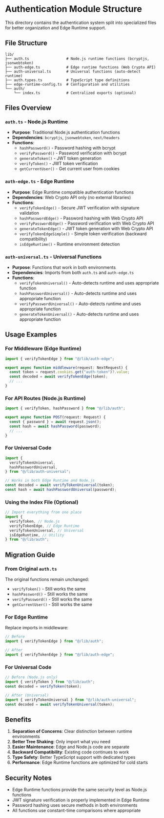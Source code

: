 # Authentication Module Structure

This directory contains the authentication system split into specialized files for better organization and Edge Runtime support.

## File Structure

```
lib/
├── auth.ts                 # Node.js runtime functions (bcryptjs, jsonwebtoken)
├── auth-edge.ts            # Edge runtime functions (Web Crypto API)
├── auth-universal.ts       # Universal functions (auto-detect runtime)
├── auth.types.ts           # TypeScript type definitions
├── edge-runtime-config.ts  # Configuration and utilities
└── auth/
    └── index.ts            # Centralized exports (optional)
```

## Files Overview

### `auth.ts` - Node.js Runtime

- **Purpose**: Traditional Node.js authentication functions
- **Dependencies**: `bcryptjs`, `jsonwebtoken`, `next/headers`
- **Functions**:
  - `hashPassword()` - Password hashing with bcrypt
  - `verifyPassword()` - Password verification with bcrypt
  - `generateToken()` - JWT token generation
  - `verifyToken()` - JWT token verification
  - `getCurrentUser()` - Get current user from cookies

### `auth-edge.ts` - Edge Runtime

- **Purpose**: Edge Runtime compatible authentication functions
- **Dependencies**: Web Crypto API only (no external libraries)
- **Functions**:
  - `verifyTokenEdge()` - Secure JWT verification with signature validation
  - `hashPasswordEdge()` - Password hashing with Web Crypto API
  - `verifyPasswordEdge()` - Password verification with Web Crypto API
  - `generateTokenEdge()` - JWT token generation with Web Crypto API
  - `verifyTokenEdgeSimple()` - Simple token verification (backward compatibility)
  - `isEdgeRuntime()` - Runtime environment detection

### `auth-universal.ts` - Universal Functions

- **Purpose**: Functions that work in both environments
- **Dependencies**: Imports from both `auth.ts` and `auth-edge.ts`
- **Functions**:
  - `verifyTokenUniversal()` - Auto-detects runtime and uses appropriate function
  - `hashPasswordUniversal()` - Auto-detects runtime and uses appropriate function
  - `verifyPasswordUniversal()` - Auto-detects runtime and uses appropriate function
  - `generateTokenUniversal()` - Auto-detects runtime and uses appropriate function

## Usage Examples

### For Middleware (Edge Runtime)

```typescript
import { verifyTokenEdge } from "@/lib/auth-edge";

export async function middleware(request: NextRequest) {
  const token = request.cookies.get("auth-token")?.value;
  const decoded = await verifyTokenEdge(token);
  // ...
}
```

### For API Routes (Node.js Runtime)

```typescript
import { verifyToken, hashPassword } from "@/lib/auth";

export async function POST(request: Request) {
  const { password } = await request.json();
  const hash = await hashPassword(password);
  // ...
}
```

### For Universal Code

```typescript
import {
  verifyTokenUniversal,
  hashPasswordUniversal,
} from "@/lib/auth-universal";

// Works in both Edge Runtime and Node.js
const decoded = await verifyTokenUniversal(token);
const hash = await hashPasswordUniversal(password);
```

### Using the Index File (Optional)

```typescript
// Import everything from one place
import {
  verifyToken, // Node.js
  verifyTokenEdge, // Edge Runtime
  verifyTokenUniversal, // Universal
  isEdgeRuntime, // Utility
} from "@/lib/auth";
```

## Migration Guide

### From Original `auth.ts`

The original functions remain unchanged:

- `verifyToken()` - Still works the same
- `hashPassword()` - Still works the same
- `verifyPassword()` - Still works the same
- `getCurrentUser()` - Still works the same

### For Edge Runtime

Replace imports in middleware:

```typescript
// Before
import { verifyTokenEdge } from "@/lib/auth";

// After
import { verifyTokenEdge } from "@/lib/auth-edge";
```

### For Universal Code

```typescript
// Before (Node.js only)
import { verifyToken } from "@/lib/auth";
const decoded = verifyToken(token);

// After (Universal)
import { verifyTokenUniversal } from "@/lib/auth-universal";
const decoded = await verifyTokenUniversal(token);
```

## Benefits

1. **Separation of Concerns**: Clear distinction between runtime environments
2. **Better Tree Shaking**: Only import what you need
3. **Easier Maintenance**: Edge and Node.js code are separate
4. **Backward Compatibility**: Existing code continues to work
5. **Type Safety**: Better TypeScript support with dedicated types
6. **Performance**: Edge Runtime functions are optimized for cold starts

## Security Notes

- Edge Runtime functions provide the same security level as Node.js functions
- JWT signature verification is properly implemented in Edge Runtime
- Password hashing uses secure methods in both environments
- All functions use constant-time comparisons where appropriate
